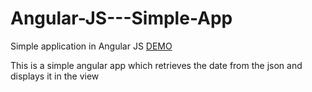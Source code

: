 # Angular-JS---Simple-App
Simple application in Angular JS  [DEMO](https://cdn.rawgit.com/kritika-pattalam/Angular-JS---Simple-App/master/index.html)

This is a simple angular app which retrieves the date from the json and displays it in the view
